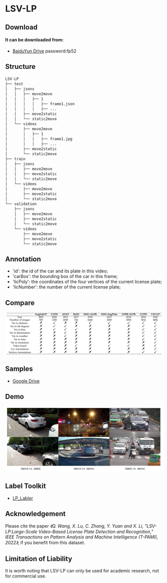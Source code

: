 # LSV-LP

## Download
#### It can be downloaded from:
* [BaiduYun Drive](https://pan.baidu.com/s/183T4m0m8ytIruN0djLmp5A) password:fp52

## Structure
```
LSV-LP
├── test
│   ├── jsons
│   │   ├── move2move
│   │   │   ├── 1
│   │   │   │   ├── frame1.json
│   │   │   │   ├── ...
│   │   ├── move2static
│   │   └── static2move
│   └── videos
│       ├── move2move
│       │   ├── 1
│       │   │   ├── frame1.jpg
│       │   │   ├── ...
│       ├── move2static
│       └── static2move
├── train
│   ├── jsons
│   │   ├── move2move
│   │   ├── move2static
│   │   └── static2move
│   └── videos
│       ├── move2move
│       ├── move2static
│       └── static2move
└── validation
    ├── jsons
    │   ├── move2move
    │   ├── move2static
    │   └── static2move
    └── videos
        ├── move2move
        ├── move2static
        └── static2move
```

## Annotation

* 'id': the id of the car and its plate in this video;
* 'carBox': the bounding box of the car in this frame;
* 'licPoly': the coordinates of the four vertices of the current license plate;
* 'licNumber': the number of the current license plate;

## Compare
![compare](imgs/compare.png)

## Samples
* [Google Drive](https://drive.google.com/file/d/1udqRddpJZMpTdHHQdwZRll6vaYALUiql/view?usp=sharing)

## Demo
![demo](imgs/demo.png)

## Label Toolkit
* [LP_Labler](https://github.com/Elin24/license_labeler)
  
## Acknowledgement
Please cite the paper _《Q. Wang, X. Lu, C. Zhang, Y. Yuan and X. Li, "LSV-LP:Large-Scale Video-Based License Plate Detection and Recognition," IEEE Transactions on Pattern Analysis and Machine Intelligence (T-PAMI), 2022》_, if you benefit from this dataset.


## Limitation of Liability
It is worth noting that LSV-LP can only be used for academic research, not for commercial use.